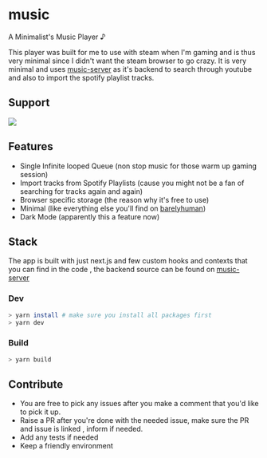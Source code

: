 # music
A Minimalist's Music Player ♪

This player was built for me to use with steam when I'm gaming and is thus very minimal since I didn't want the steam browser to go crazy. It is very minimal and uses [music-server](https://github.com/barelyhuman/music-server) as it's backend to search through youtube and also to import the spotify playlist tracks.


## Support 
<a href="https://www.buymeacoffee.com/barelyhuman"><img src="https://img.buymeacoffee.com/button-api/?text=Buy me a coffee&emoji=&slug=barelyhuman&button_colour=000000&font_colour=ffffff&font_family=Inter&outline_colour=ffffff&coffee_colour=FFDD00"></a>

## Features
- Single Infinite looped Queue (non stop music for those warm up gaming session)
- Import tracks from Spotify Playlists (cause you might not be a fan of searching for tracks again and again)
- Browser specific storage (the reason why it's free to use)
- Minimal (like everything else you'll find on [barelyhuman](https://github.com/barelyhuman))
- Dark Mode (apparently this a feature now)

## Stack 
The app is built with just next.js and few custom hooks and contexts that you can find in the code , the backend source can be found on [music-server](https://github.com/barelyhuman/music-server)

### Dev 
```sh
> yarn install # make sure you install all packages first
> yarn dev  
```

### Build
```sh
> yarn build
```

## Contribute 
- You are free to pick any issues after you make a comment that you'd like to pick it up.
- Raise a PR after you're done with the needed issue, make sure the PR and issue is linked , inform if needed. 
- Add any tests if needed 
- Keep a friendly environment

